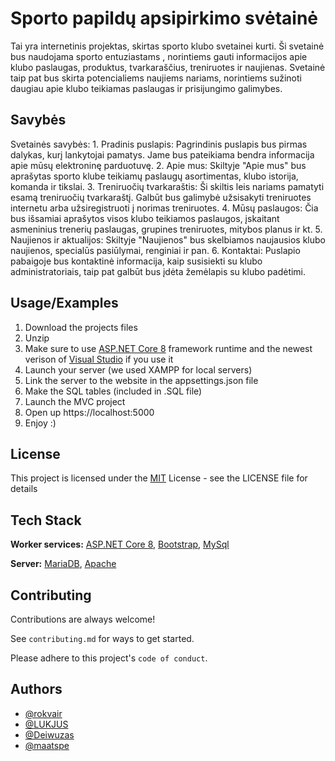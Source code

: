 
# Sporto papildų apsipirkimo svėtainė

Tai yra internetinis projektas, skirtas sporto klubo svetainei kurti. Ši svetainė bus naudojama sporto entuziastams , norintiems gauti informacijos apie klubo paslaugas, produktus, tvarkaraščius, treniruotes ir naujienas. Svetainė taip pat bus skirta potencialiems naujiems nariams, norintiems sužinoti daugiau apie klubo teikiamas paslaugas ir prisijungimo galimybes.

## Savybės
Svetainės savybės:
    1.	Pradinis puslapis:
 Pagrindinis puslapis bus pirmas dalykas, kurį lankytojai pamatys. Jame bus pateikiama bendra informacija apie mūsų elektroninę parduotuvę. 
    2.	Apie mus:
 Skiltyje "Apie mus" bus aprašytas sporto klube teikiamų paslaugų asortimentas, klubo istorija, komanda ir tikslai.
    3.	Treniruočių tvarkaraštis:
Ši skiltis leis nariams pamatyti esamą treniruočių tvarkaraštį. Galbūt bus galimybė užsisakyti treniruotes internetu arba užsiregistruoti į norimas treniruotes.
    4.	Mūsų paslaugos:
Čia bus išsamiai aprašytos visos klubo teikiamos paslaugos, įskaitant asmeninius trenerių paslaugas, grupines treniruotes, mitybos planus ir kt.
    5.	Naujienos ir aktualijos:
Skiltyje "Naujienos" bus skelbiamos naujausios klubo naujienos, specialūs pasiūlymai, renginiai ir pan.
    6.	Kontaktai:
Puslapio pabaigoje bus kontaktinė informacija, kaip susisiekti su klubo administratoriais, taip pat galbūt bus įdėta žemėlapis su klubo padėtimi.


## Usage/Examples

1. Download the projects files
2. Unzip
3. Make sure to use [ASP.NET Core 8](https://dotnet.microsoft.com/en-us/) framework runtime and the newest verison of [Visual Studio](https://visualstudio.microsoft.com/vs/) if you use it
4. Launch your server (we used XAMPP for local servers)
5. Link the server to the website in the appsettings.json file
6. Make the SQL tables (included in .SQL file)
7. Launch the MVC project
8. Open up https://localhost:5000
9. Enjoy :)
## License

This project is licensed under the [MIT](https://choosealicense.com/licenses/mit/) License - see the LICENSE file for details


## Tech Stack

**Worker services:** [ASP.NET Core 8](https://dotnet.microsoft.com/en-us/),
 [Bootstrap](https://getbootstrap.com), [MySql](https://www.mysql.com) 

**Server:** [MariaDB](https://mariadb.org), [Apache](https://httpd.apache.org)


## Contributing

Contributions are always welcome!

See `contributing.md` for ways to get started.

Please adhere to this project's `code of conduct`.


## Authors

- [@rokvair](https://github.com/rokvair)
- [@LUKJUS](https://github.com/LUKJUS)
- [@Deiwuzas](https://github.com/Deiwuzas)
- [@maatspe](https://github.com/maatspe)
